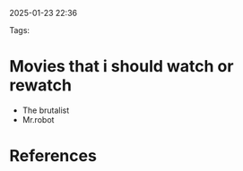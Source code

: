2025-01-23 22:36


Tags:

# Movies that i should watch or rewatch

- The brutalist
- Mr.robot

# References
